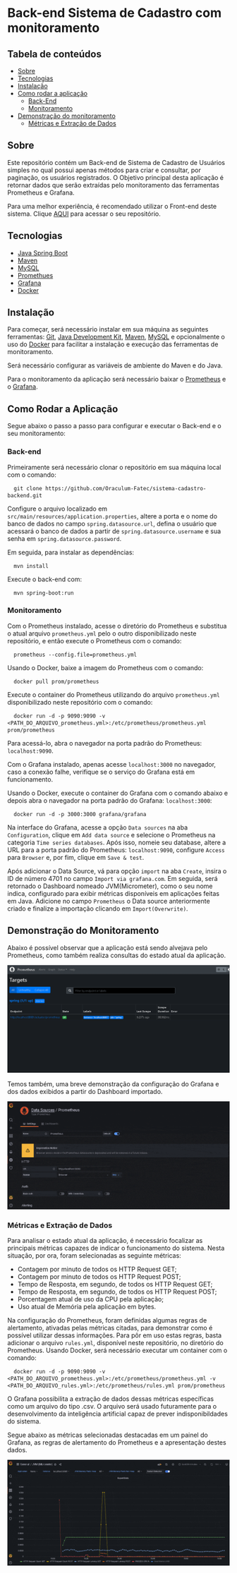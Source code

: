 #  Back-end Sistema de Cadastro com monitoramento


## Tabela de conteúdos
   * [Sobre](#sobre)
   * [Tecnologias](#tecnologias)
   * [Instalação](#instalação)
   * [Como rodar a aplicação](#como-rodar-a-aplicação)
      * [Back-End](#back-end)
      * [Monitoramento](#monitoramento)
   * [Demonstração do monitoramento](#demonstração-do-monitoramento)
      * [Métricas e Extração de Dados](#métricas-e-extração-de-dados) 

## Sobre
Este repositório contém um Back-end de Sistema de Cadastro de Usuários simples no qual possui apenas métodos para criar e consultar, por paginação, os usuários registrados. O Objetivo principal desta aplicação é retornar dados que serão extraídas pelo monitoramento das ferramentas Prometheus e Grafana.

Para uma melhor experiência, é recomendado utilizar o Front-end deste sistema. Clique [AQUI](https://github.com/Oraculum-Fatec/sistema-cadastro) para acessar o seu repositório.


## Tecnologias
- [Java Spring Boot](https://spring.io/projects/spring-boot)
- [Maven](https://maven.apache.org/)
- [MySQL](https://grafana.com/)
- [Promethues](https://prometheus.io/)
- [Grafana](https://grafana.com/)
- [Docker](https://www.docker.com/)


## Instalação
Para começar, será necessário instalar em sua máquina as seguintes ferramentas:
[Git](https://git-scm.com), [Java Development Kit](https://www.oracle.com/java/technologies/downloads/), [Maven](https://maven.apache.org/download.cgi), [MySQL](https://dev.mysql.com/downloads/) e opcionalmente o uso do [Docker](https://www.docker.com/) para facilitar a instalação e execução das ferramentas de monitoramento.

Será necessário configurar as variáveis de ambiente do Maven e do Java.

Para o monitoramento da aplicação será necessário baixar o [Prometheus](https://prometheus.io/download/) e o [Grafana](https://grafana.com/get/?plcmt=top-nav&cta=downloads&tab=self-managed).


## Como Rodar a Aplicação
Segue abaixo o passo a passo para configurar e executar o Back-end e o seu monitoramento:

### Back-end
Primeiramente será necessário clonar o repositório em sua máquina local com o comando:

      git clone https://github.com/Oraculum-Fatec/sistema-cadastro-backend.git

Configure o arquivo localizado em ```src/main/resources/application.properties```, altere a porta e o nome do banco de dados no campo ```spring.datasource.url```, defina o usuário que acessará o banco de dados a partir de ```spring.datasource.username``` e sua senha em ```spring.datasource.password```.

Em seguida, para instalar as dependências:

      mvn install
      
Execute o back-end com:
 
      mvn spring-boot:run


### Monitoramento
Com o Prometheus instalado, acesse o diretório do Prometheus e substitua o atual arquivo ```prometheus.yml``` pelo o outro disponibilizado neste repositório, e então execute o Prometheus com o comando:

      prometheus --config.file=prometheus.yml
 
Usando o Docker, baixe a imagem do Prometheus com o comando:

      docker pull prom/prometheus
      
Execute o container do Prometheus utilizando do arquivo ```prometheus.yml``` disponibilizado neste repositório com o comando:
  
      docker run -d -p 9090:9090 -v <PATH_DO_ARQUIVO_prometheus.yml>:/etc/prometheus/prometheus.yml prom/prometheus

Para acessá-lo, abra o navegador na porta padrão do Prometheus: ```localhost:9090```.

Com o Grafana instalado, apenas acesse ```localhost:3000``` no navegador, caso a conexão falhe, verifique se o serviço do Grafana está em funcionamento.

Usando o Docker, execute o container do Grafana com o comando abaixo e depois abra o navegador na porta padrão do Grafana: ```localhost:3000```:

      docker run -d -p 3000:3000 grafana/grafana

Na interface do Grafana, acesse a opção ```Data sources``` na aba ```Configuration```, clique em ```Add data source``` e selecione o Prometheus na categoria ```Time series databases```. Após isso, nomeie seu database, altere a URL para a porta padrão do Prometheus: ```localhost:9090```, configure ```Access``` para ```Browser``` e, por fim, clique em ```Save & test```.

Após adicionar o Data Source, vá para opção ```import``` na aba ```Create```, insira o ID de número 4701 no campo ```Import via grafana.com```. Em seguida, será retornado o Dashboard nomeado JVM(Micrometer), como o seu nome indica, configurado para exibir métricas disponíveis em aplicações feitas em Java. Adicione no campo  ```Prometheus``` o Data source anteriormente criado e finalize a importação clicando em  ```Import(Overwrite)```.

## Demonstração do Monitoramento
Abaixo é possível observar que a aplicação está sendo alvejava pelo Prometheus, como também realiza consultas do estado atual da aplicação.

<p align="center">
  <img alt="prom" src="assets/prometheus_show.gif">
</p>

Temos também, uma breve demonstração da configuração do Grafana e dos dados exibidos a partir do Dashboard importado.

<p align="center">
  <img alt="graf" src="assets/grafana_show.gif">
</p>

### Métricas e Extração de Dados
Para analisar o estado atual da aplicação, é necessário focalizar as principais métricas capazes de indicar o funcionamento do sistema. Nesta situação, por ora, foram selecionadas as seguinte métricas:
  - Contagem por minuto de todos os HTTP Request GET; 
  - Contagem por minuto de todos os HTTP Request POST; 
  - Tempo de Resposta, em segundo, de todos os HTTP Request GET;
  - Tempo de Resposta, em segundo, de todos os HTTP Request POST;
  - Porcentagem atual de uso da CPU pela aplicação; 
  - Uso atual de Memória pela aplicação em bytes.

Na configuração do Prometheus, foram definidas algumas regras de alertamento, ativadas pelas métricas citadas, para demonstrar como é possível utilizar dessas informações. Para pôr em uso estas regras, basta adicionar o arquivo ```rules.yml```, disponível neste repositório, no diretório do Prometheus. Usando Docker, será necessário executar um container com o comando:

      docker run -d -p 9090:9090 -v <PATH_DO_ARQUIVO_prometheus.yml>:/etc/prometheus/prometheus.yml -v <PATH_DO_ARQUIVO_rules.yml>:/etc/prometheus/rules.yml prom/prometheus

O Grafana possibilita a extração de dados dessas métricas específicas como um arquivo do tipo .csv. O arquivo será usado futuramente para o desenvolvimento da inteligência artificial capaz de prever indisponibildades do sistema.

Segue abaixo as métricas selecionadas destacadas em um painel do Grafana, as regras de alertamento do Prometheus e a apresentação destes dados.

<p align="center">
  <img alt="data" src="assets/getting_data_show.gif">
</p>
